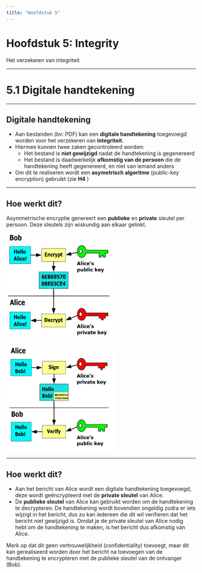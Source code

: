 ```yaml
---
title: "Hoofdstuk 5"
---
```


# Hoofdstuk 5: Integrity

Het verzekeren van integriteit

---

# 5.1 Digitale handtekening

---
## Digitale handtekening

-  Aan bestanden (bv: PDF) kan een **digitale handtekening** toegevoegd worden voor het verzekeren van **integriteit**.
- Hiermee kunnen twee zaken gecontroleerd worden:
    - Het bestand is **niet gewijzigd** nadat de handtekening is gegenereerd
    - Het bestand is daadwerkelijk **afkomstig van de persoon** die de handtekening heeft gegenereerd, en niet van iemand anders
- Om dit te realiseren wordt een **asymetrisch algoritme** (public-key encryption) gebruikt (zie **H4** )
---

## Hoe werkt dit?

Asymmetrische encryptie genereert een **publieke** en **private** sleutel per persoon. Deze sleutels zijn wiskundig aan elkaar gelinkt.

![](./img/h5/assym_key_encrypt_decrypt.png)

![](./img/h5/assym_key_sign_verify.png)

---

## Hoe werkt dit?

- Aan het bericht van Alice wordt een digitale handtekening toegevoegd, deze wordt geëncrypteerd met de **private sleutel** van Alice. 
- De **publieke sleutel** van Alice kan gebruikt worden om de handtekening te decrypteren. De handtekening wordt bovendien ongeldig zodra er iets wijzigt in het bericht, dus zo kan iedereen die dit wil verifieren dat het bericht niet gewijzigd is.
Omdat je de private sleutel van Alice nodig hebt om de handtekening te maken, is het bericht dus afkomstig van Alice.

Merk op dat dit geen vertrouwelijkheid (confidentiality) toevoegt, maar dit kan gerealiseerd worden door het bericht na toevoegen van de handtekening te encrypteren met de publieke sleutel van de ontvanger (Bob).
